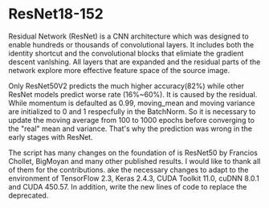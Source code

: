 # ResNet18-152

Residual Network (ResNet) is a CNN architecture which was designed to enable hundreds or thousands 
of convolutional layers. It includes both the identity shortcut and the convolutional blocks that 
elimiate the gradient descent vanlshing. All layers that are expanded and the residual parts of the 
network explore more effective feature space of the source image. 

Only ResNet50V2 predicts the much higher accuracy(82%) while other ResNet models predict worse rate
(16%~60%). It is caused by the residual. While momentum is defaulted as 0.99, moving_mean and moving 
variance are initialized to 0 and 1 respecfully in the BatchNorm. So it is necessary to update the 
moving average from 100 to 1000 epochs before converging to the "real" mean and variance. That's why 
the prediction was wrong in the early stages with ResNet.

The script has many changes on the foundation of is ResNet50 by Francios Chollet, BigMoyan and many 
other published results. I would like to thank all of them for the contributions. ake the necessary 
changes to adapt to the environment of TensorFlow 2.3, Keras 2.4.3, CUDA Toolkit 11.0, cuDNN 8.0.1 
and CUDA 450.57. In addition, write the new lines of code to replace the deprecated. 
